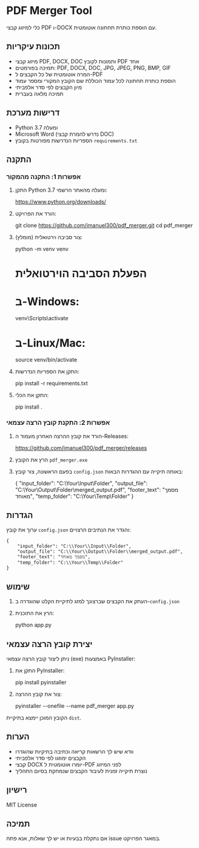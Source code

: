 # PDF Merger Tool

כלי למיזוג קבצי PDF ו-DOCX עם הוספת כותרת תחתונה אוטומטית.

## תכונות עיקריות

* מיזוג קבצי PDF, DOCX, DOC ותמונות לקובץ PDF אחד
* תמיכה בפורמטים: PDF, DOCX, DOC, JPG, JPEG, PNG, BMP, GIF
* המרה אוטומטית של כל הקבצים ל-PDF
* הוספת כותרת תחתונה לכל עמוד הכוללת שם הקובץ המקורי ומספר עמוד
* מיון הקבצים לפי סדר אלפביתי
* תמיכה מלאה בעברית

## דרישות מערכת

* Python 3.7 ומעלה
* Microsoft Word (נדרש להמרת קבצי DOC)
* הספריות הנדרשות מפורטות בקובץ `requirements.txt`

## התקנה

### אפשרות 1: התקנה מהמקור

1. התקן Python 3.7 ומעלה מהאתר הרשמי:
    
    https://www.python.org/downloads/

2. הורד את הפרויקט:

    git clone https://github.com/imanuel300/pdf_merger.git
    cd pdf_merger

3. צור סביבה וירטואלית (מומלץ):

    python -m venv venv
    # הפעלת הסביבה הוירטואלית
    # ב-Windows:
    venv\Scripts\activate
    # ב-Linux/Mac:
    source venv/bin/activate

4. התקן את הספריות הנדרשות:

    pip install -r requirements.txt

5. התקן את הכלי:

    pip install .

### אפשרות 2: התקנת קובץ הרצה עצמאי

1. הורד את קובץ ההרצה האחרון מעמוד ה-Releases:
    
    https://github.com/imanuel300/pdf_merger/releases

2. הרץ את הקובץ `pdf_merger.exe`

3. בפעם הראשונה, צור קובץ `config.json` באותה תיקייה עם ההגדרות הבאות:

    {
        "input_folder": "C:\\Your\\Input\\Folder",
        "output_file": "C:\\Your\\Output\\Folder\\merged_output.pdf",
        "footer_text": "מסמך מאוחד",
        "temp_folder": "C:\\Your\\Temp\\Folder"
    }

## הגדרות

ערוך את קובץ `config.json` והגדר את הנתיבים הרצויים:

    {
        "input_folder": "C:\\Your\\Input\\Folder",
        "output_file": "C:\\Your\\Output\\Folder\\merged_output.pdf",
        "footer_text": "מסמך מאוחד",
        "temp_folder": "C:\\Your\\Temp\\Folder"
    }

## שימוש

1. העתק את הקבצים שברצונך למזג לתיקיית הקלט שהוגדרה ב-`config.json`
2. הרץ את התוכנית:

    python app.py

## יצירת קובץ הרצה עצמאי

ניתן ליצור קובץ הרצה עצמאי (exe) באמצעות PyInstaller:

1. התקן את PyInstaller:

    pip install pyinstaller

2. צור את קובץ ההרצה:

    pyinstaller --onefile --name pdf_merger app.py

הקובץ המוכן יימצא בתיקיית `dist`.

## הערות

* וודא שיש לך הרשאות קריאה וכתיבה בתיקיות שהוגדרו
* הקבצים ימוזגו לפי סדר אלפביתי
* קבצי DOCX יומרו אוטומטית ל-PDF לפני המיזוג
* נוצרת תיקייה זמנית לעיבוד הקבצים שנמחקת בסיום התהליך

## רישיון

MIT License

## תמיכה

אם נתקלת בבעיות או יש לך שאלות, אנא פתח issue במאגר הפרויקט.
